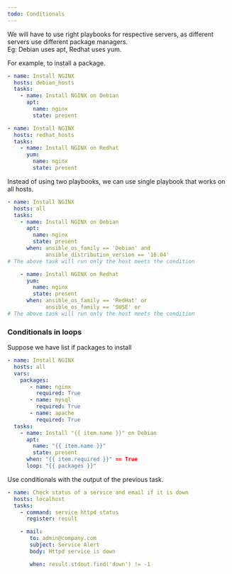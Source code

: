 ```yaml
---
todo: Conditionals
---
```


We will have to use right playbooks for respective servers, as different servers use different 
package managers.   
Eg: Debian uses apt, Redhat uses yum.   

For example, to install a package.
```yml
- name: Install NGINX
  hosts: debian_hosts
  tasks:
    - name: Install NGINX on Debian
      apt:
        name: nginx
        state: present
```

```yml
- name: Install NGINX
  hosts: redhat_hosts
  tasks:
    - name: Install NGINX on Redhat
      yum:
        name: nginx
        state: present
```

Instead of using two playbooks, we can use single playbook that works on all hosts.  

```yml
- name: Install NGINX
  hosts: all
  tasks:
    - name: Install NGINX on Debian
      apt:
        name: nginx
        state: present
      when: ansible_os_family == 'Debian' and
            ansible_distribution_version == '16.04'
# The above task will run only the host meets the condition

    - name: Install NGINX on Redhat
      yum:
        name: nginx
        state: present
      when: ansible_os_family == 'RedHat' or
            ansible_os_family == 'SUSE' or
# The above task will run only the host meets the condition
```

### Conditionals in loops

Suppose we have list if packages to install   
```yml
- name: Install NGINX
  hosts: all
  vars:
    packages:
       - name: nginx
         required: True
       - name: mysql
         required: True
       - name: apache
         required: True
  tasks:
    - name: Install "{{ item.name }}" on Debian
      apt:
        name: "{{ item.name }}"
        state: present
      when: "{{ item.required }}" == True
      loop: "{{ packages }}"
```

Use conditionals with the output of the previous task.  

```yml
- name: Check status of a service and email if it is down
  hosts: localhost
  tasks:
    - command: service httpd status
      register: result

    - mail: 
       to: admin@company.com
       subject: Service Alert
       body: Httpd service is down

       when: result.stdout.find('down') != -1
```